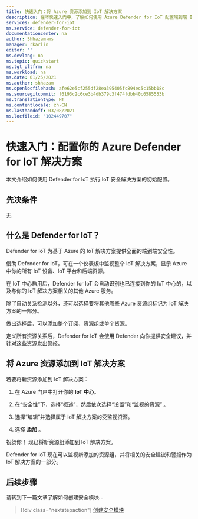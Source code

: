 ```yaml
---
title: 快速入门：将 Azure 资源添加到 IoT 解决方案
description: 在本快速入门中，了解如何使用 Azure Defender for IoT 配置端到端 IoT 解决方案。
services: defender-for-iot
ms.service: defender-for-iot
documentationcenter: na
author: Shhazam-ms
manager: rkarlin
editor: ''
ms.devlang: na
ms.topic: quickstart
ms.tgt_pltfrm: na
ms.workload: na
ms.date: 01/25/2021
ms.author: shhazam
ms.openlocfilehash: afe62e5cf255df28ea395405fc894ec5c15bb18c
ms.sourcegitcommit: f6193c2c6ce3b4db379c3f474fdbb40c6585553b
ms.translationtype: HT
ms.contentlocale: zh-CN
ms.lasthandoff: 03/08/2021
ms.locfileid: "102449707"
---
```

# <a name="quickstart-configure-your-azure-defender-for-iot-solution"></a>快速入门：配置你的 Azure Defender for IoT 解决方案

本文介绍如何使用 Defender for IoT 执行 IoT 安全解决方案的初始配置。

## <a name="prerequisites"></a>先决条件

无

## <a name="what-is-defender-for-iot"></a>什么是 Defender for IoT？

Defender for IoT 为基于 Azure 的 IoT 解决方案提供全面的端到端安全性。

借助 Defender for IoT，可在一个仪表板中监视整个 IoT 解决方案，显示 Azure 中你的所有 IoT 设备、IoT 平台和后端资源。

在 IoT 中心启用后，Defender for IoT 会自动识别也已连接到你的 IoT 中心的，以及与你的 IoT 解决方案相关的其他 Azure 服务。

除了自动关系检测以外，还可以选择要将其他哪些 Azure 资源组标记为 IoT 解决方案的一部分。

做出选择后，可以添加整个订阅、资源组或单个资源。

定义所有资源关系后，Defender for IoT 会使用 Defender 向你提供安全建议，并针对这些资源发出警报。

## <a name="add-azure-resources-to-your-iot-solution"></a>将 Azure 资源添加到 IoT 解决方案

若要将新资源添加到 IoT 解决方案：

1. 在 Azure 门户中打开你的 **IoT 中心**。

1. 在“安全性”下，选择“概述”，然后依次选择“设置”和“监视的资源”   。

1. 选择“编辑”并选择属于 IoT 解决方案的受监视资源。

1. 选择 **添加** 。

祝贺你！ 现已将新资源组添加到 IoT 解决方案。

Defender for IoT 现在可以监视新添加的资源组，并将相关的安全建议和警报作为 IoT 解决方案的一部分。

## <a name="next-steps"></a>后续步骤

请转到下一篇文章了解如何创建安全模块...

> [!div class="nextstepaction"]
> [创建安全模块](quickstart-create-security-twin.md)
